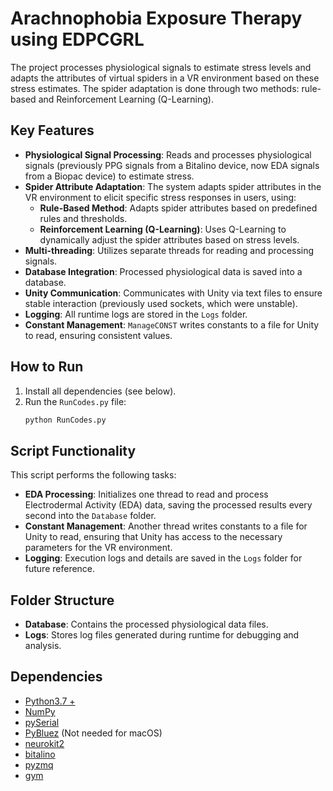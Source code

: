 
# Arachnophobia Exposure Therapy using EDPCGRL

The project processes physiological signals to estimate stress levels and adapts the attributes of virtual spiders in a VR environment based on these stress estimates. The spider adaptation is done through two methods: rule-based and Reinforcement Learning (Q-Learning).

## Key Features
- **Physiological Signal Processing**: Reads and processes physiological signals (previously PPG signals from a Bitalino device, now EDA signals from a Biopac device) to estimate stress.
- **Spider Attribute Adaptation**: The system adapts spider attributes in the VR environment to elicit specific stress responses in users, using:
  - **Rule-Based Method**: Adapts spider attributes based on predefined rules and thresholds.
  - **Reinforcement Learning (Q-Learning)**: Uses Q-Learning to dynamically adjust the spider attributes based on stress levels.
- **Multi-threading**: Utilizes separate threads for reading and processing signals.
- **Database Integration**: Processed physiological data is saved into a database.
- **Unity Communication**: Communicates with Unity via text files to ensure stable interaction (previously used sockets, which were unstable).
- **Logging**: All runtime logs are stored in the `Logs` folder.
- **Constant Management**: `ManageCONST` writes constants to a file for Unity to read, ensuring consistent values.

## How to Run

1. Install all dependencies (see below).
2. Run the `RunCodes.py` file:
   ```bash
   python RunCodes.py
   ```

## Script Functionality

This script performs the following tasks:

- **EDA Processing**: Initializes one thread to read and process Electrodermal Activity (EDA) data, saving the processed results every second into the `Database` folder.
- **Constant Management**: Another thread writes constants to a file for Unity to read, ensuring that Unity has access to the necessary parameters for the VR environment.
- **Logging**: Execution logs and details are saved in the `Logs` folder for future reference.

## Folder Structure

- **Database**: Contains the processed physiological data files.
- **Logs**: Stores log files generated during runtime for debugging and analysis.


## Dependencies

- [Python3.7 +](https://www.python.org/downloads/)
- [NumPy](https://github.com/numpy/numpy)
- [pySerial](https://github.com/pyserial/pyserial)
- [PyBluez](https://github.com/pybluez/pybluez) (Not needed for macOS)
- [neurokit2](https://github.com/neuropsychology/NeuroKit.git)
- [bitalino](https://pypi.org/project/bitalino/)
- [pyzmq](https://github.com/zeromq/pyzmq.git)
- [gym](https://github.com/openai/gym.git)




